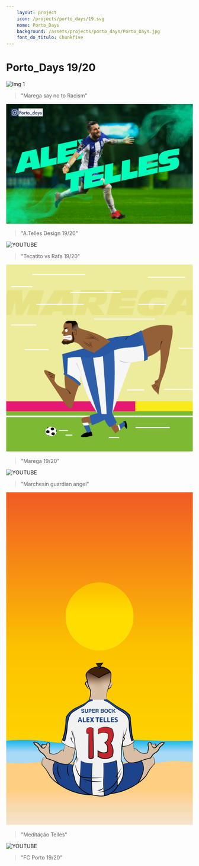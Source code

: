 ```yaml
---
    layout: project
    icon: /projects/porto_days/19.svg
    nome: Porto_Days
    background: /assets/projects/porto_days/Porto_Days.jpg
    font_do_titulo: Chunkfive
---
```


# Porto_Days 19/20

![Img 1](/assets/projects/porto_days/Marega_saynotoracism.jpg)
> "Marega say no to Racism"

![Img 2](/assets/projects/porto_days/Tellesdesign.jpg)
> "A.Telles Design 19/20"

![YOUTUBE](https://www.youtube.com/embed/94ME2FpDsZU)
> "Tecatito vs Rafa 19/20"

![Img 3](/assets/projects/porto_days/Maregaflat.jpg)
> "Marega 19/20"

![YOUTUBE](https://www.youtube.com/embed/-aFippLeTNw)
> "Marchesin guardian angel"

![Img 4](/assets/projects/porto_days/Tellesmedi.jpg)
> "Meditação Telles"

![YOUTUBE](https://www.youtube.com/embed/7t564P_kczU)
> "FC Porto 19/20"